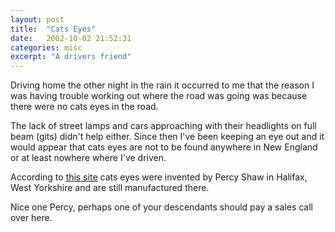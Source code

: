 ```yaml
---
layout: post
title:  "Cats Eyes"
date:   2002-10-02 21:52:31
categories: misc
excerpt: "A drivers friend"
---
```

Driving home the other night in the rain it occurred to me that the reason I was having trouble working out where the road was going was because there were no cats eyes in the road.

The lack of street lamps and cars approaching with their headlights on full beam (gits) didn't help either. Since then I've been keeping an eye out and it would appear that cats eyes are not to be found anywhere in New England or at least nowhere where I've driven.

According to <a href="http://www.halifaxcouriertoday.co.uk/ftpinc/calderheritage/engineering.htm">this site</a> cats eyes were invented by Percy Shaw in Halifax, West Yorkshire and are still manufactured there.

Nice one Percy, perhaps one of your descendants should pay a sales call over here.

